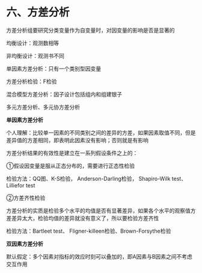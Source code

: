 # 六、方差分析

方差分析组要研究分类变量作为自变量时，对因变量的影响是否是显著的

均衡设计：观测数相等

非均衡设计：观测书不同

单因素方差分析：只有一个类别型因变量

方差分析检验：F检验

混合模型方差分析：因子设计包括组内和组建银子

多元方差分析、多元协方差分析

**单因素方差分析**

个人理解：比较单一因素的不同类别之间的差异的方差，如果因素取值不同，但是差异值的方差相同，即表明此因素没有影响；否则就是有影响

方差分析结果的有效性是建立在一系列假设条件之上的：

①假设因变量是服从正态分布的，需要进行正态性检验

检验方法：QQ图、K-S检验， Anderson-Darling检验， Shapiro-Wilk test、 Lilliefor test

②方差齐性检验

方差分析的实质是检验多个水平的均值是否有显著差异，如果各个水平的观察值方差差异太大，检验均值的差异就没有意义了，所以要检验方差齐性

检验方法：Bartleet test、 Fligner-killeen检验、Brown-Forsythe检验

**双因素方差分析**

默认假定：多个因素对指标的效应时刻可以叠加的，即A因素与B因素之间不考虑交互作用